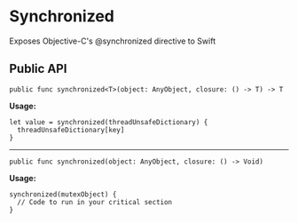 Synchronized
============

Exposes Objective-C's @synchronized directive to Swift

Public API
----------
`public func synchronized<T>(object: AnyObject, closure: () -> T) -> T`

**Usage:**
```
let value = synchronized(threadUnsafeDictionary) {
  threadUnsafeDictionary[key]
}
```

---

`public func synchronized(object: AnyObject, closure: () -> Void)`

**Usage:**
```
synchronized(mutexObject) {
  // Code to run in your critical section
}
```
